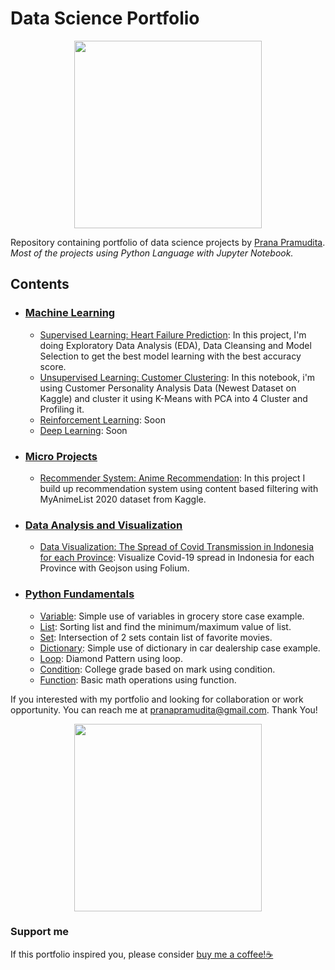 # Data Science Portfolio

<p align="center">
<img src="https://pbs.twimg.com/media/FB8-E9bXEAAYCIf?format=jpg&name=large"
width="300"
object-fit=""
/>
</p>

Repository containing portfolio of data science projects by [Prana Pramudita](https://github.com/pranapramudita). 
_Most of the projects using Python Language with Jupyter Notebook._

## Contents

- ### [Machine Learning](Machine%20Learning)
  - [Supervised Learning: Heart Failure Prediction](Machine%20Learning/Supervised%20Learning%20-%20Heart%20Failure%20Prediction%20.ipynb): In this project, I'm doing Exploratory Data Analysis (EDA), Data Cleansing and Model Selection to get the best model learning with the best accuracy score.
  - [Unsupervised Learning: Customer Clustering](Machine%20Learning/Unsupervised%20Learning%20-%20Marketing%20Campaign.ipynb): In this notebook, i'm using Customer Personality Analysis Data (Newest Dataset on Kaggle) and cluster it using K-Means with PCA into 4 Cluster and Profiling it.
  - [Reinforcement Learning](Machine%20Learning/Reinforcement%20Learning.ipynb): Soon
  - [Deep Learning](Machine%20Learning/Deep%20Learning.ipynb): Soon

- ### [Micro Projects](Micro%20Projects)
  - [Recommender System: Anime Recommendation](Micro%20Projects/Recommender%20System%20-%20Anime%20Recommendation%20using%20Content%20Based%20Filtering.ipynb): In this project I build up recommendation system using content based filtering with MyAnimeList 2020 dataset from Kaggle.

- ### [Data Analysis and Visualization](Data%20Analysis%20and%20Visualization)
  - [Data Visualization: The Spread of Covid Transmission in Indonesia for each Province](Data%20Analysis%20and%20Visualization/The%20Spread%20of%20Covid%20Transmission%20in%20Indonesia%20for%20each%20Province.ipynb): Visualize Covid-19 spread in Indonesia for each Province with Geojson using Folium.

- ### [Python Fundamentals](Python%20Fundamentals)
  - [Variable](Python%20Fundamentals/variable%20-%20Grocery%20Store.ipynb): Simple use of variables in grocery store case example.
  - [List](Python%20Fundamentals/list%20-%20Sorting.ipynb): Sorting list and find the minimum/maximum value of list.
  - [Set](Python%20Fundamentals/set%20-%20Intersection.ipynb): Intersection of 2 sets contain list of favorite movies.
  - [Dictionary](Python%20Fundamentals/dictionary%20-%20Car%20Dealership.ipynb): Simple use of dictionary in car dealership case example.
  - [Loop](Python%20Fundamentals/loop%20-%20Patterns.ipynb): Diamond Pattern using loop.
  - [Condition](Python%20Fundamentals/condition%20-%20Grade.ipynb): College grade based on mark using condition.
  - [Function](Python%20Fundamentals/function%20-%20Basic%20Math%20Operations.ipynb): Basic math operations using function.

If you interested with my portfolio and looking for collaboration or work opportunity. You can reach me at pranapramudita@gmail.com. Thank You!

<p align="center">
<img src="https://pbs.twimg.com/media/FBgddsrXEAEC0k9?format=jpg&name=large"
width="300"
object-fit=""
/>
</p>

### Support me
If this portfolio inspired you, please consider [buy me a coffee!☕](https://saweria.co/pranapramudita)
